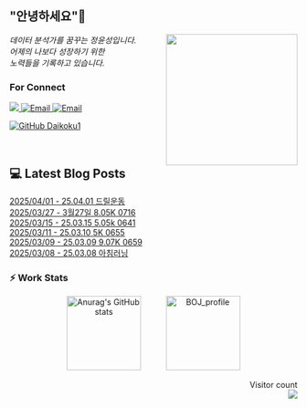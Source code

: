 
<h2> "안녕하세요"👋 </h2>
<img align='right' src="https://user-images.githubusercontent.com/50973778/144942576-b2f10b31-e628-43e4-b7da-3cc2144a5b73.gif" width="230">
<p><em> 데이터 분석가를 꿈꾸는 정윤성입니다.</br> 어제의 나보다 성장하기 위한 </br> 노력들을 기록하고 있습니다.</em></p>

### For Connect
<a href="https://blog.naver.com/jjys9047" target="_blank"><img src="https://img.shields.io/badge/-BLOG-brightgreen?style=flat-square&logo=Bloglovin&logoColor=white">
<a href="https://mail.google.com/mail/?view=cm&amp;fs=1&amp;to=jys9047@gmail.com" target="_blank"><img src="https://img.shields.io/badge/-Gmail-c14438?style=flat-square&logo=Gmail&logoColor=white" alt="Email">
<a href="mailto:jjys9047@naver.com" target="_blank"><img src="https://img.shields.io/badge/-Naver-brightgreen?style=flat-square&logo=Naver&logoColor=white" alt="Email">

[![GitHub Daikoku1](https://img.shields.io/github/followers/Daikoku1?label=follow&style=social)](https://github.com/Daikoku1)

</br>

## 💻 Latest Blog Posts
[2025/04/01 - 25.04.01 드릴운동](https://blog.naver.com/jjys9047/223818196794?fromRss=true&trackingCode=rss) <br>
[2025/03/27 - 3월27일 8.05K 0716](https://blog.naver.com/jjys9047/223812248996?fromRss=true&trackingCode=rss) <br>
[2025/03/15 - 25.03.15 5.05k 0641](https://blog.naver.com/jjys9047/223796836856?fromRss=true&trackingCode=rss) <br>
[2025/03/11 - 25.03.10 5K 0655](https://blog.naver.com/jjys9047/223792306731?fromRss=true&trackingCode=rss) <br>
[2025/03/09 - 25.03.09 9.07K 0659](https://blog.naver.com/jjys9047/223790011284?fromRss=true&trackingCode=rss) <br>
[2025/03/08 - 25.03.08 아침러닝](https://blog.naver.com/jjys9047/223788541949?fromRss=true&trackingCode=rss) <br>


### ⚡ Work Stats
<p align = 'center'>
  <img src="https://github-readme-stats.vercel.app/api?username=Daikoku1&show_icons=true&theme=midnight-purple" alt="Anurag's GitHub stats" height="130" hspace="20"/>
  <img src="http://mazassumnida.wtf/api/v2/generate_badge?boj=jys9047" alt="BOJ_profile" height="130" hspace="20"/>
</p>

<p align="right"> 
  Visitor count<br>
  <img src="https://profile-counter.glitch.me/Daikoku1/count.svg" />
</p>
